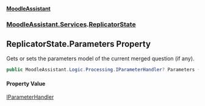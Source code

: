 #### [MoodleAssistant](index.md 'index')
### [MoodleAssistant.Services](MoodleAssistant.Services.md 'MoodleAssistant.Services').[ReplicatorState](MoodleAssistant.Services.ReplicatorState.md 'MoodleAssistant.Services.ReplicatorState')

## ReplicatorState.Parameters Property

Gets or sets the parameters model of the current merged question (if any).

```csharp
public MoodleAssistant.Logic.Processing.IParameterHandler? Parameters { get; set; }
```

#### Property Value
[IParameterHandler](MoodleAssistant.Logic.Processing.IParameterHandler.md 'MoodleAssistant.Logic.Processing.IParameterHandler')